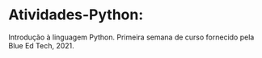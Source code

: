 # Atividades-Python:

Introdução à linguagem Python. Primeira semana de curso fornecido pela Blue Ed Tech, 2021.
